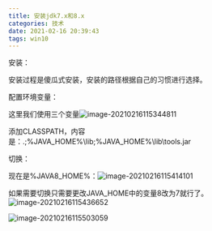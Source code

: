 ```yaml
---
title: 安装jdk7.x和8.x
categories: 技术
date: 2021-02-16 20:39:43
tags: win10
---
```


安装：

安装过程是傻瓜式安装，安装的路径根据自己的习惯进行选择。

<!--more-->

配置环境变量：

这里我们使用三个变量![image-20210216115344811](https://gitee.com/LYmystery/PicGo/raw/master/image/20210216115352.png)

 添加CLASSPATH，内容是：.;%JAVA_HOME%\lib;%JAVA_HOME%\lib\tools.jar

切换：

现在是%JAVA8_HOME%：![image-20210216115414101](https://gitee.com/LYmystery/PicGo/raw/master/image/20210216115415.png)

如果需要切换只需要更改JAVA_HOME中的变量8改为7就行了。![image-20210216115436652](https://gitee.com/LYmystery/PicGo/raw/master/image/20210216115438.png)

![image-20210216115503059](https://gitee.com/LYmystery/PicGo/raw/master/image/20210216115504.png)